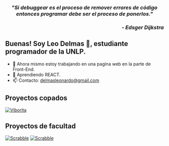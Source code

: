 <!-- Heading -->
<h3 align="center"> <i> "Si debuggear es el proceso de remover errores de código entonces programar debe ser el proceso de ponerlos." </i> </h3>
<h3 align="right"> <i>- Edsger Dijkstra </i> </h3>
 
<!-- About section -->
## Buenas! Soy Leo Delmas 🦝, estudiante programador de la UNLP.

- 🔭 Ahora mismo estoy trabajando en una pagina web en la parte de Front-End.
- 🌱 Aprendiendo REACT.
- 📫 Contacto: delmasleonardo@gmail.com

<!-- About my projects -->
## Proyectos copados
[![Viborita](https://img.shields.io/badge/-🐍_Viborita-116530?style=for-the-badge)](https://github.com/leodelmas00/Viborita.git)

<!-- About other projects -->
## Proyectos de facultad
[![Scrabble](https://img.shields.io/badge/-♟️_Scrabble-D6AD60?style=for-the-badge)](https://github.com/leodelmas00/ScrabbleAR-Grupo22)
[![Scrabble](https://img.shields.io/badge/-⚒️_TruequeTools-C26DBC?style=for-the-badge)](https://github.com/leodelmas00/front-truequetools.git)
